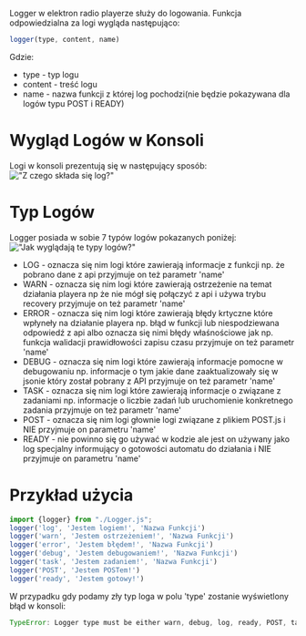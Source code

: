 Logger w elektron radio playerze służy do logowania. 
Funkcja odpowiedzialna za logi wygląda następująco:
```javascript
logger(type, content, name)
```
Gdzie:
- type - typ logu
- content - treść logu
- name - nazwa funkcji z której log pochodzi(nie będzie pokazywana dla logów typu POST i READY)
# Wygląd Logów w Konsoli
Logi w konsoli prezentują się w następujący sposób:
!["Z czego składa się log?"](https://i.imgur.com/mfQadDt.png)
# Typ Logów
Logger posiada w sobie 7 typów logów pokazanych poniżej:
!["Jak wyglądają te typy logów?"](https://i.imgur.com/TfLhC0I.png)
- LOG - oznacza się nim logi które zawierają informacje z funkcji np. że pobrano dane z api przyjmuje on też parametr 'name'
- WARN - oznacza się nim logi które zawierają ostrzeżenie na temat działania playera np że nie mógł się połączyć z api i używa trybu recovery przyjmuje on też parametr 'name'
- ERROR - oznacza się nim logi które zawierają błędy krtyczne które wpłyneły na działanie playera np. błąd w funkcji lub niespodziewana odpowiedź z api albo oznacza się nimi błędy właśnościowe jak np. funkcja walidacji prawidłowości zapisu czasu przyjmuje on też parametr 'name'
- DEBUG - oznacza się nim logi które zawierają informacje pomocne w debugowaniu np. informacje o tym jakie dane zaaktualizowały się w jsonie który został pobrany z API przyjmuje on też parametr 'name'
- TASK - oznacza się nim logi które zawierają informacje o związane z zadaniami np. informacje o liczbie zadań lub uruchomienie konkretnego zadania przyjmuje on też parametr 'name'
- POST - oznacza się nim logi głownie logi związane z plikiem POST.js i NIE przyjmuje on parametru 'name'
- READY - nie powinno się go używać w kodzie ale jest on używany jako log specjalny informujący o gotowości automatu do działania i NIE przyjmuje on parametru 'name'
# Przykład użycia
```javascript
import {logger} from "./Logger.js";
logger('log', 'Jestem logiem!', 'Nazwa Funkcji')
logger('warn', 'Jestem ostrzeżeniem!', 'Nazwa Funkcji')
logger('error', 'Jestem błędem!', 'Nazwa Funkcji')
logger('debug', 'Jestem debugowaniem!', 'Nazwa Funkcji')
logger('task', 'Jestem zadaniem!', 'Nazwa Funkcji')
logger('POST', 'Jestem POSTem!')
logger('ready', 'Jestem gotowy!')
```
W przypadku gdy podamy zły typ loga w polu 'type' zostanie wyświetlony błąd w konsoli:
```javascript
TypeError: Logger type must be either warn, debug, log, ready, POST, task or error.
```